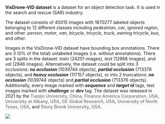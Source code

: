 **VisDrone-VID dataset** is a dataset for an object detection task. It is used in the search and rescue (SAR) industry. 

The dataset consists of 40015 images with 1870277 labeled objects belonging to 12 different classes including *pedestrian*, *car*, *ignored region*, and other: *person*, *motor*, *van*, *bicycle*, *tricycle*, *truck*, *awning tricycle*, *bus*, and *other*.

Images in the VisDrone-VID dataset have bounding box annotations. There are 3 (0% of the total) unlabeled images (i.e. without annotations). There are 3 splits in the dataset: *train* (24201 images), *test* (12968 images), and *val* (2846 images). Alternatively, the dataset could be split into 3 occlusions: ***no occlusion*** (1039744 objects), ***partial occlusion*** (713376 objects), and ***heavy occlusion*** (117157 objects), or into 2 truncations: ***no occlusion*** (1039744 objects) and ***partial occlusion*** (713376 objects). Additionally, every image marked with ***sequence*** and ***target id*** tags, test images marked with ***challenge*** or ***dev*** tag. The dataset was released in 2021 by the <span style="font-weight: 600; color: grey; border-bottom: 1px dashed #d3d3d3;">Tianjin University, China</span>, <span style="font-weight: 600; color: grey; border-bottom: 1px dashed #d3d3d3;">Finance America Corporation, USA</span>, <span style="font-weight: 600; color: grey; border-bottom: 1px dashed #d3d3d3;">University at Albany, USA</span>, <span style="font-weight: 600; color: grey; border-bottom: 1px dashed #d3d3d3;">GE Global Research, USA</span>, <span style="font-weight: 600; color: grey; border-bottom: 1px dashed #d3d3d3;">University of North Texas, USA</span>, and <span style="font-weight: 600; color: grey; border-bottom: 1px dashed #d3d3d3;">Stony Brook University, USA</span>.

<img src="https://github.com/dataset-ninja/vis-drone-vid/raw/main/visualizations/poster.png">
